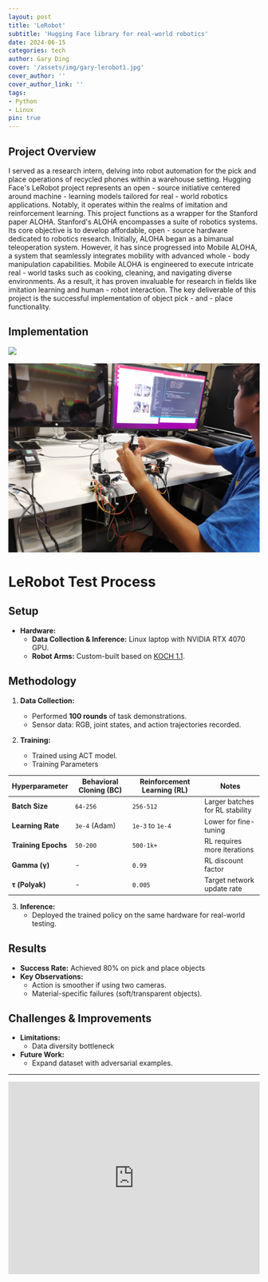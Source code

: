 ```yaml
---
layout: post
title: 'LeRobot'
subtitle: 'Hugging Face library for real-world robotics'
date: 2024-06-15
categories: tech
author: Gary Ding
cover: '/assets/img/gary-lerobot1.jpg'
cover_author: ''
cover_author_link: ''
tags: 
- Python 
- Linux
pin: true
---
```


## Project Overview 

I served as a research intern, delving into robot automation for the pick and place operations of recycled phones within a warehouse setting. Hugging Face's LeRobot project represents an open - source initiative centered around machine - learning models tailored for real - world robotics applications. Notably, it operates within the realms of imitation and reinforcement learning. This project functions as a wrapper for the Stanford paper ALOHA. Stanford's ALOHA encompasses a suite of robotics systems. Its core objective is to develop affordable, open - source hardware dedicated to robotics research. Initially, ALOHA began as a bimanual teleoperation system. However, it has since progressed into Mobile ALOHA, a system that seamlessly integrates mobility with advanced whole - body manipulation capabilities. Mobile ALOHA is engineered to execute intricate real - world tasks such as cooking, cleaning, and navigating diverse environments. As a result, it has proven invaluable for research in fields like imitation learning and human - robot interaction.
The key deliverable of this project is the successful implementation of object pick - and - place functionality. 



## Implementation
![](/assets/img/gary-lerobot1.jpg)

![](/assets/img/gary-lerobot3.jpg)


# LeRobot Test Process  

## **Setup**  
- **Hardware:**  
  - **Data Collection & Inference:** Linux laptop with NVIDIA RTX 4070 GPU.  
  - **Robot Arms:** Custom-built based on [KOCH 1.1](https://github.com/koch-robotics/koch-1.1).  

## **Methodology**  
1. **Data Collection:**  
   - Performed **100 rounds** of task demonstrations.
   - Sensor data: RGB, joint states, and action trajectories recorded.  

2. **Training:**  
   - Trained using ACT model. 
   - Training Parameters
   
| Hyperparameter       | Behavioral Cloning (BC) | Reinforcement Learning (RL) | Notes                         |
|----------------------|------------------------|----------------------------|-------------------------------|
| **Batch Size**       | `64-256`               | `256-512`                  | Larger batches for RL stability |
| **Learning Rate**    | `3e-4` (Adam)         | `1e-3` to `1e-4`           | Lower for fine-tuning         |
| **Training Epochs**  | `50-200`              | `500-1k+`                 | RL requires more iterations   |
| **Gamma (γ)**       | -                     | `0.99`                     | RL discount factor           |
| **τ (Polyak)**      | -                     | `0.005`                    | Target network update rate   |


3. **Inference:**  
   - Deployed the trained policy on the same hardware for real-world testing.  

## **Results**  
- **Success Rate:** Achieved 80% on pick and place objects  
- **Key Observations:**  
  - Action is smoother if using two cameras.  
  - Material-specific failures (soft/transparent objects).   

## **Challenges & Improvements**  
- **Limitations:**  
  - Data diversity bottleneck  
- **Future Work:**  
  - Expand dataset with adversarial examples.  


---



<iframe width="100%" height="385" src="https://www.youtube.com/embed/9d4spT3aNjg" frameborder="0" allowfullscreen></iframe>






















